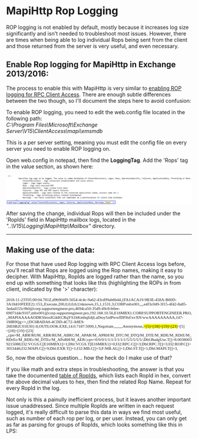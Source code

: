 <head>
<link rel="stylesheet" type="text/css" href="style.css">
</head>

# MapiHttp Rop Logging

ROP logging is not enabled by default, mostly because it increases log size significantly and isn't needed to troubleshoot most issues. However, there are times when being able to log individual Rops being sent from the client and those returned from the server is very useful, and even necessary.

## Enable Rop logging for MapiHttp in Exchange 2013/2016:

The process to enable this with MapiHttp is very similar to [enabling ROP logging for RPC Client Access](https://blogs.technet.microsoft.com/mahuynh/2014/09/22/enable-rop-logging-in-exchange-2010-and-2013/). There are enough subtle differences between the two though, so I'll document the steps here to avoid confusion:

To enable ROP logging, you need to edit the web.config file located in the following path:<br>
*C:\Program Files\Microsoft\Exchange Server\V15\ClientAccess\mapi\emsmdb*

This is a per server setting, meaning you must edit the config file on every server you need to enable ROP logging on.

Open web.config in notepad, then find the **LoggingTag**. Add the 'Rops' tag in the value section, as shown here:

<p><img src="img/web.config_enable.png" /></p>

After saving the change, individual Rops will then be included under the 'RopIds' field in MapiHttp mailbox logs, located in the  *"..\V15\Logging\MapiHttp\Mailbox"* directory.

----

## Making use of the data:


For those that have used Rop logging with RPC Client Access logs before, you'll recall that Rops are logged using the Rop names, making it easy to decipher. With MapiHttp, RopIds are logged rather than the name, so you end up with something that looks like this (highlighting the ROPs in from client, indicated by the '>' character):

<p style="word-wrap: break-word; font-family: 'Lucinda Console'; font-size: 11px">
2018-11-23T05:00:04.781Z,d9b904f9-5654-4c4c-9a62-43cd99ab6b44,{FA1ACA19-9B3E-458A-B60D-3A18410FEEE2}:153,<null>,Execute,200,0,0,0,6,Unknown,15,1,1531,3,CORP\mbx001,,,,e4f3c049-3f15-4f42-8a85-3eda4155c9b0<span></span>@corp.supportengineer.pro,4694ca50-35d9-49c8-b0ee-69071d4c9107,mbx001<span></span>@corp.supportengineer.pro,192.168.10.56,E16MBX1.CORP.SUPPORTENGINEER.PRO,<null>,,MAPIAAAAAODR56rosIGikKCRqYS1hKmbqIi4jLaDtoy5idPwwfDF8sf/xvXN/wwAAAAAAAAA,147-1MB9Qg==,{DC6BADA6-4CDD-4C72-A8E9-26E6B2C01E30}:8,OUTLOOK.EXE,14.0.7187.5000,1,Negotiate,,,,,,,,,Anonymous,<mark>>[5]>[18]>[19]>[23]</mark><[5]<[18]<[19]<[23]
 ,,cpn=M_ABR/RUM_ABR/RUM_ABRC/M_APAR/M_APRH/M_DTC/M_DTQ/M_DTE/M_RDE/M_RDrE/M_RDrEc/M_RDEc/M_DTEc/M_APoRH/M_AER/;cpv=0/0/0/1/1/1/1/1/1/1/5/5/5/5/5/;Dbl:BudgUse.T[]=8.00380039215088;I32:VCGS.C[E16MBX1]=1;Dbl:VCGS.T[E16MBX1]=0;I32:RPC.C[]=3;Dbl:RPC.T[]=3;I32:ROP.C[]=3053446;I32:MAPI.C[]=9;Dbl:EXR.T[]=1;I32:MB.C[]=3;F:MB.AL[]=1;Dbl:ST.T[]=1;Dbl:MAPI.T[]=3,
</p>
So, now the obvious question… how the heck do I make use of that?

If you like math and extra steps in troubleshooting, the answer is that you take the documented <a href="https://msdn.microsoft.com/en-us/library/ee201399(v=exchg.80).aspx" target="\_blank" rel="nofollow">table of RopIds</a>, which lists each RopId in hex, convert the above decimal values to hex, then find the related Rop Name. Repeat for every RopId in the log.

Not only is this a painully inefficient process, but it leaves another important issue unaddressed. Since multiple RopIds are written in each request logged, it's really difficult to parse this data in ways we find most useful, such as number of each rop per log, or per user. Instead, you can only get as far as parsing for groups of RopIds, which looks something like this in LPS:

